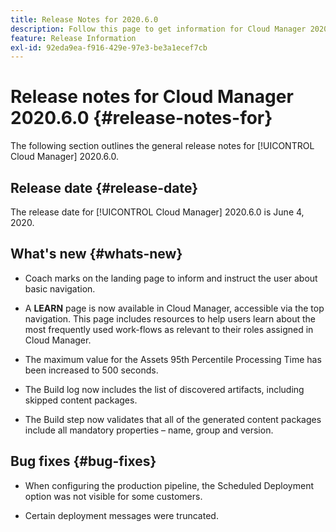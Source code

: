 ```yaml
---
title: Release Notes for 2020.6.0
description: Follow this page to get information for Cloud Manager 2020.6.0
feature: Release Information
exl-id: 92eda9ea-f916-429e-97e3-be3a1ecef7cb
---
```

# Release notes for Cloud Manager 2020.6.0 {#release-notes-for}

The following section outlines the general release notes for [!UICONTROL Cloud Manager] 2020.6.0.

## Release date {#release-date}

The release date for [!UICONTROL Cloud Manager] 2020.6.0 is June 4, 2020.

## What's new {#whats-new}

* Coach marks on the landing page to inform and instruct the user about basic navigation. 

* A **LEARN** page is now available in Cloud Manager, accessible via the top navigation. This page includes resources to help users learn about the most frequently used work-flows as relevant to their roles assigned in Cloud Manager.

* The maximum value for the Assets 95th Percentile Processing Time has been increased to 500 seconds.

* The Build log now includes the list of discovered artifacts, including skipped content packages.

* The Build step now validates that all of the generated content packages include all mandatory properties – name, group and version.

## Bug fixes {#bug-fixes}

* When configuring the production pipeline, the Scheduled Deployment option was not visible for some customers.

* Certain deployment messages were truncated.
